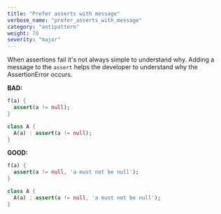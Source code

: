 ```yaml
---
title: "Prefer asserts with message"
verbose_name: "prefer_asserts_with_message"
category: "antipattern"
weight: 70
severity: "major"
---
```

When assertions fail it's not always simple to understand why. Adding a message
to the `assert` helps the developer to understand why the AssertionError occurs.

**BAD:**
```dart
f(a) {
  assert(a != null);
}

class A {
  A(a) : assert(a != null);
}
```

**GOOD:**
```dart
f(a) {
  assert(a != null, 'a must not be null');
}

class A {
  A(a) : assert(a != null, 'a must not be null');
}
```


